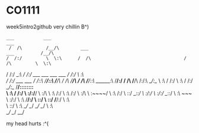 # CO1111
week5intro2github
very chillin B^)

    ___           ___                                                               ___
     /  /\         /__/\        ___                                     ___          /__/\    
    /  /:/         \  \:\      /  /\                                   /  /\         \  \:\   
   /  /:/           \__\:\    /  /:/      ___     ___   ___     ___   /  /:/          \  \:\  
  /  /:/  ___   ___ /  /::\  /__/::\     /__/\   /  /\ /__/\   /  /\ /__/::\      _____\__\:\ 
 /__/:/  /  /\ /__/\  /:/\:\ \__\/\:\__  \  \:\ /  /:/ \  \:\ /  /:/ \__\/\:\__  /__/::::::::\
 \  \:\ /  /:/ \  \:\/:/__\/    \  \:\/\  \  \:\  /:/   \  \:\  /:/     \  \:\/\ \  \:\~~\~~\/
  \  \:\  /:/   \  \::/          \__\::/   \  \:\/:/     \  \:\/:/       \__\::/  \  \:\  ~~~ 
   \  \:\/:/     \  \:\          /__/:/     \  \::/       \  \::/        /__/:/    \  \:\     
    \  \::/       \  \:\         \__\/       \__\/         \__\/         \__\/      \  \:\    
     \__\/         \__\/                                                             \__\/    


my head hurts :^(